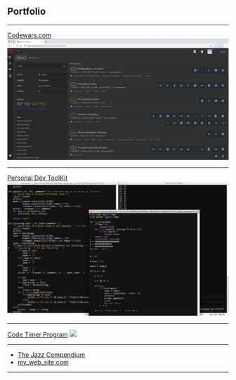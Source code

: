 ## Portfolio

---

<!-- ### Main Projects -->

[Codewars.com](/alternate_page)
<img src="images/codewars kata.png?raw=true"/>

---
[Personal Dev ToolKit](/acode_snippet.md)
<img src="images/dev_toolz.png?raw=true"/>

---
[Code Timer Program](http://example.com/)
<img src="images/jazz_notes.jpg?raw=true"/>

---

<!-- ### Secondary Projects -->

- [The Jazz Compendium](http://example.com/)
- [my_web_site.com](http://example.com/)

---
